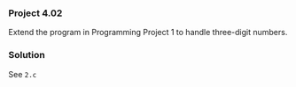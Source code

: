 ### Project 4.02
Extend the program in Programming Project 1 to handle three-digit numbers.

### Solution
See `2.c`
